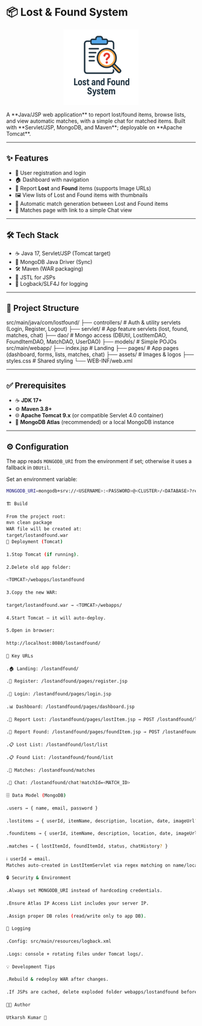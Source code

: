 # 📦 Lost & Found System  

<p align="center">
  <img src="https://github.com/utkarsh7678/LostAndFound/blob/main/src/main/webapp/assets/ChatGPT%20Image%20Aug%2029%2C%202025%2C%2002_34_02%20PM.png?raw=true" alt="Project Logo" width="200" height="200">
</p>
A **Java/JSP web application** to report lost/found items, browse lists, and view automatic matches, with a simple chat for matched items.  
Built with **Servlet/JSP, MongoDB, and Maven**; deployable on **Apache Tomcat**.  

---

## ✨ Features  
- 🔑 User registration and login  
- 🏠 Dashboard with navigation  
- 📌 Report **Lost** and **Found** items (supports Image URLs)  
- 🖼️ View lists of Lost and Found items with thumbnails  
- 🤝 Automatic match generation between Lost and Found items  
- 💬 Matches page with link to a simple Chat view  

---

## 🛠️ Tech Stack  
- ☕ Java 17, Servlet/JSP (Tomcat target)  
- 🍃 MongoDB Java Driver (Sync)  
- 🛠️ Maven (WAR packaging)  
- 📑 JSTL for JSPs  
- 📝 Logback/SLF4J for logging  

---

## 📂 Project Structure  
src/main/java/com/lostfound/
├── controllers/ # Auth & utility servlets (Login, Register, Logout)
├── servlet/ # App feature servlets (lost, found, matches, chat)
├── dao/ # Mongo access (DBUtil, LostItemDAO, FoundItemDAO, MatchDAO, UserDAO)
├── models/ # Simple POJOs
src/main/webapp/
├── index.jsp # Landing
├── pages/ # App pages (dashboard, forms, lists, matches, chat)
├── assets/ # Images & logos
├── styles.css # Shared styling
└── WEB-INF/web.xml

---

## ✅ Prerequisites  
- ☕ **JDK 17+**  
- ⚙️ **Maven 3.8+**  
- 🌐 **Apache Tomcat 9.x** (or compatible Servlet 4.0 container)  
- 🍃 **MongoDB Atlas** (recommended) or a local MongoDB instance  

---

## ⚙️ Configuration  

The app reads `MONGODB_URI` from the environment if set; otherwise it uses a fallback in `DBUtil`.  

Set an environment variable:  
```bash
MONGODB_URI=mongodb+srv://<USERNAME>:<PASSWORD>@<CLUSTER>/<DATABASE>?retryWrites=true&w=majority

🏗️ Build

From the project root:
mvn clean package
WAR file will be created at:
target/lostandfound.war
🚀 Deployment (Tomcat)

1.Stop Tomcat (if running).

2.Delete old app folder:

<TOMCAT>/webapps/lostandfound

3.Copy the new WAR:

target/lostandfound.war → <TOMCAT>/webapps/

4.Start Tomcat – it will auto-deploy.

5.Open in browser:

http://localhost:8080/lostandfound/

🔗 Key URLs

.🏠 Landing: /lostandfound/

.📝 Register: /lostandfound/pages/register.jsp

.🔑 Login: /lostandfound/pages/login.jsp

.📊 Dashboard: /lostandfound/pages/dashboard.jsp

.📌 Report Lost: /lostandfound/pages/lostItem.jsp → POST /lostandfound/lost/add

.🎒 Report Found: /lostandfound/pages/foundItem.jsp → POST /lostandfound/found/add

.📋 Lost List: /lostandfound/lost/list

.📋 Found List: /lostandfound/found/list

.🤝 Matches: /lostandfound/matches

.💬 Chat: /lostandfound/chat?matchId=<MATCH_ID>

🗄️ Data Model (MongoDB)

.users → { name, email, password }

.lostitems → { userId, itemName, description, location, date, imageUrl?, createdAt }

.founditems → { userId, itemName, description, location, date, imageUrl?, createdAt }

.matches → { lostItemId, foundItemId, status, chatHistory? }

ℹ️ userId = email.
Matches auto-created in LostItemServlet via regex matching on name/location.

🔒 Security & Environment

.Always set MONGODB_URI instead of hardcoding credentials.

.Ensure Atlas IP Access List includes your server IP.

.Assign proper DB roles (read/write only to app DB).

📝 Logging

.Config: src/main/resources/logback.xml

.Logs: console + rotating files under Tomcat logs/.

💡 Development Tips

.Rebuild & redeploy WAR after changes.

.If JSPs are cached, delete exploded folder webapps/lostandfound before redeployment.

👨‍💻 Author

Utkarsh Kumar 🚀
